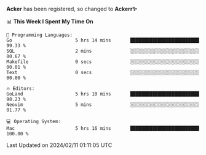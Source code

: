 **Acker** has been registered, so changed to **Ackerr✨**

<!--START_SECTION:waka-->
📊 **This Week I Spent My Time On** 

```text
💬 Programming Languages: 
Go                       5 hrs 14 mins       █████████████████████████   99.33 % 
SQL                      2 mins              ░░░░░░░░░░░░░░░░░░░░░░░░░   00.67 % 
Makefile                 0 secs              ░░░░░░░░░░░░░░░░░░░░░░░░░   00.01 % 
Text                     0 secs              ░░░░░░░░░░░░░░░░░░░░░░░░░   00.00 % 

🔥 Editors: 
GoLand                   5 hrs 10 mins       █████████████████████████   98.23 % 
Neovim                   5 mins              ░░░░░░░░░░░░░░░░░░░░░░░░░   01.77 % 

💻 Operating System: 
Mac                      5 hrs 16 mins       █████████████████████████   100.00 % 
```


 Last Updated on 2024/02/11 01:11:05 UTC
<!--END_SECTION:waka-->
